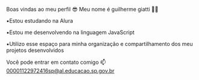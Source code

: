 Boas vindas ao meu perfil 😎
Meu nome é guilherme giatti 🐱‍👤

▪️Estou estudando na Alura

▪️Estou me desenvolvendo na linguagem JavaScript

▪️Utilizo esse espaço para minha organização e compartilhamento dos meu projetos desenvolvidos

Você pode entrar em contato comigo 📫
00001122972416sp@al.educacao.sp.gov.br
